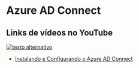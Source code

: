 # Azure AD Connect

## Links de vídeos no YouTube

[![texto alternativo](http://i.imgur.com/tXSoThF.png)](http://www.twitter.com/meunome "texto título")


- [Instalando e Configurando o Azure AD Connect](https://www.youtube.com/watch?v=hF_Au-nzRpE)
